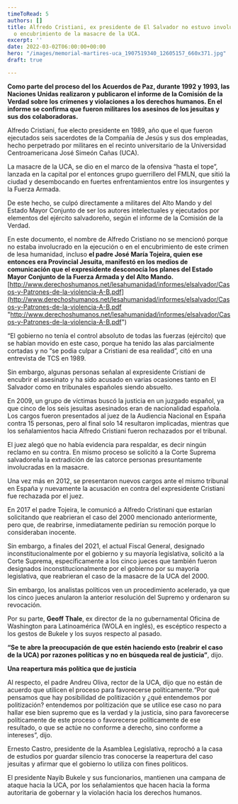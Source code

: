 ```yaml
---
timeToRead: 5
authors: []
title: Alfredo Cristiani, ex presidente de El Salvador no estuvo involucrado en ejecución
  o encubrimiento de la masacre de la UCA.
excerpt: ''
date: 2022-03-02T06:00:00+00:00
hero: "/images/memorial-martires-uca_1907519340_12605157_660x371.jpg"
draft: true

---
```

**Como parte del proceso del los Acuerdos de Paz, durante 1992 y 1993, las Naciones Unidas realizaron y publicaron el informe de la Comisión de la Verdad sobre los crímenes y violaciones a los derechos humanos. En el informe se confirma que fueron militares los asesinos de los jesuitas y sus dos colaboradoras.**

Alfredo Cristiani, fue electo presidente en 1989, año que el que fueron ejecutados seis sacerdotes de la Compañía de Jesús y sus dos empleadas, hecho perpetrado por militares en el recinto universitario de la Universidad Centroamericana José Simeón Cañas (UCA).

La masacre de la UCA, se dio en el marco de la ofensiva “hasta el tope”, lanzada en la capital por el entonces grupo guerrillero del FMLN, que sitió la ciudad y desembocando en fuertes enfrentamientos entre los insurgentes y la Fuerza Armada.

De este hecho, se culpó directamente a militares del Alto Mando y del Estado Mayor Conjunto de ser los autores intelectuales y ejecutados por elementos del ejército salvadoreño, según el informe de la Comisión de la Verdad.

En este documento, el nombre de Alfredo Cristiano no se mencionó porque no estaba involucrado en la ejecución o en el encubrimiento de este crimen de lesa humanidad, incluso **el padre José María Tojeira, quien ese entonces era Provincial Jesuita, manifestó en los medios de comunicación que el expresidente desconocía los planes del Estado Mayor Conjunto de la Fuerza Armada y del Alto Mando.** [http://www.derechoshumanos.net/lesahumanidad/informes/elsalvador/Casos-y-Patrones-de-la-violencia-A-B.pdf](http://www.derechoshumanos.net/lesahumanidad/informes/elsalvador/Casos-y-Patrones-de-la-violencia-A-B.pdf "http://www.derechoshumanos.net/lesahumanidad/informes/elsalvador/Casos-y-Patrones-de-la-violencia-A-B.pdf")

“El gobierno no tenía el control absoluto de todas las fuerzas (ejército) que se habían movido en este caso, porque ha tenido las alas parcialmente cortadas y no “se podia culpar a Cristiani de esa realidad”, citó en una entrevista de TCS en 1989.

Sin embargo, algunas personas señalan al expresidente Cristiani de encubrir el asesinato y ha sido acusado en varias ocasiones tanto en El Salvador como en tribunales españoles siendo absuelto.

En 2009, un grupo de víctimas buscó la justicia en un juzgado español, ya que cinco de los seis jesuitas asesinados eran de nacionalidad española. Los cargos fueron presentados al juez de la Audiencia Nacional en España contra 15 personas, pero al final solo 14 resultaron implicadas, mientras que los señalamientos hacia Alfredo Cristiani fueron rechazados por el tribunal.

El juez alegó que no había evidencia para respaldar, es decir ningún reclamo en su contra. En mismo proceso se solicitó a la Corte Suprema salvadoreña la extradición de las catorce personas presuntamente involucradas en la masacre.

Una vez más en 2012, se presentaron nuevos cargos ante el mismo tribunal en España y nuevamente la acusación en contra del expresidente Cristiani fue rechazada por el juez.

En 2017 el padre Tojeira, le comunicó a Alfredo Cristinani que estarían solicitando que reabrieran el caso del 2000 mencionado anteriormente, pero que, de reabrirse, inmediatamente pedirían su remoción porque lo consideraban inocente.

Sin embargo, a finales del 2021, el actual Fiscal General, designado inconstitucionalmente por el gobierno y su mayoría legislativa, solicitó a la Corte Suprema, específicamente a los cinco jueces que también fueron designados inconstitucionalmente por el gobierno por su mayoría legislativa, que reabrieran el caso de la masacre de la UCA del 2000.

Sin embargo, los analistas políticos ven un procedimiento acelerado, ya que los cinco jueces anularon la anterior resolución del Supremo y ordenaron su revocación.

Por su parte, **Geoff** **Thale**, ex director de la no gubernamental Oficina de Washington para Latinoamérica (WOLA en inglés), es escéptico respecto a los gestos de Bukele y los suyos respecto al pasado.

**“Se te abre la preocupación de que estén haciendo esto (reabrir el caso de la UCA) por razones políticas y no en búsqueda real de justicia”**, dijo.

**Una reapertura más política que de justicia**

Al respecto, el padre Andreu Oliva, rector de la UCA, dijo que no están de acuerdo que utilicen el proceso para favorecerse políticamente.“Por qué pensamos que hay posibilidad de politización y ¿qué entendemos por politización? entendemos por politización que se utilice ese caso no para hallar ese bien supremo que es la verdad y la justicia, sino para favorecerse políticamente de este proceso o favorecerse políticamente de ese resultado, o que se actúe no conforme a derecho, sino conforme a intereses”, dijo.

Ernesto Castro, presidente de la Asamblea Legislativa, reprochó a la casa de estudios por guardar silencio tras conocerse la reapertura del caso jesuitas y afirmar que el gobierno lo utiliza con fines politicos.

El presidente Nayib Bukele y sus funcionarios, mantienen una campana de ataque hacia la UCA, por los señalamientos que hacen hacia la forma autoritaria de gobernar y la violación hacia los derechos humanos.